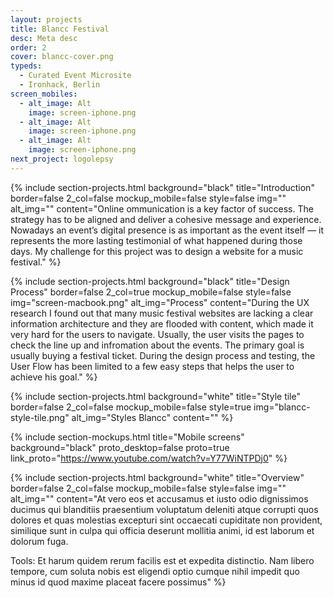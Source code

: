 ```yaml
---
layout: projects
title: Blancc Festival
desc: Meta desc
order: 2
cover: blancc-cover.png
typeds:
  - Curated Event Microsite
  - Ironhack, Berlin
screen_mobiles:
  - alt_image: Alt
    image: screen-iphone.png
  - alt_image: Alt
    image: screen-iphone.png
  - alt_image: Alt
    image: screen-iphone.png  
next_project: logolepsy
---
```


{%
     include section-projects.html
     background="black"
     title="Introduction"
     border=false
     2_col=false
     mockup_mobile=false
     style=false
     img=""
     alt_img=""
     content="Online ommunication is a key factor of success. The strategy has to be aligned and deliver a cohesive message and experience. Nowadays an event’s digital presence is as important as the event itself — it represents the more lasting testimonial of what happened during those days. My challenge for this project was to design a website for a music festival."
%}

{%
     include section-projects.html
     background="black"
     title="Design Process"
     border=false
     2_col=true
     mockup_mobile=false
     style=false
     img="screen-macbook.png"
     alt_img="Process"
     content="During the UX research I found out that many music festival websites are lacking a clear information architecture and they are flooded with content, which made it very hard for the users to navigate. Usually, the user visits the pages to check the line up and infromation about the events. The primary goal is usually buying a festival ticket. During the design process and testing, the User Flow has been limited to a few easy steps that helps the user to achieve his goal."
%}

{%
     include section-projects.html
     background="white"
     title="Style tile"
     border=false
     2_col=false
     mockup_mobile=false
     style=true
     img="blancc-style-tile.png"
     alt_img="Styles Blancc"
     content=""
%}

{%
     include section-mockups.html
     title="Mobile screens"
     background="black"
     proto_desktop=false
     proto=true
     link_proto="https://www.youtube.com/watch?v=Y77WiNTPDj0"
%}

{%
     include section-projects.html
     background="white"
     title="Overview"
     border=false
     2_col=false
     mockup_mobile=false
     style=false
     img=""
     alt_img=""
     content="At vero eos et accusamus et iusto odio dignissimos ducimus qui blanditiis praesentium voluptatum deleniti atque corrupti quos dolores et quas molestias excepturi sint occaecati cupiditate non provident, similique sunt in culpa qui officia deserunt  mollitia animi, id est laborum et dolorum fuga.

Tools: Et harum quidem rerum facilis est et expedita distinctio. Nam libero tempore, cum soluta nobis est eligendi optio cumque nihil impedit quo minus id quod maxime placeat facere possimus"
%}